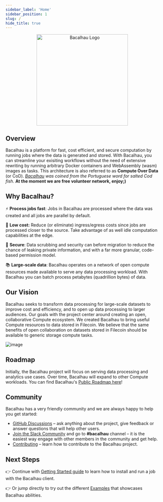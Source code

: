 ```yaml
---
sidebar_label: 'Home'
sidebar_position: 1
slug: /
hide_title: true
---
```


<p align="center">
<img src="img/bacalhau-horizontal.jpg" alt="Bacalhau Logo" width="300" />
</p>

## Overview

Bacalhau is a platform for fast, cost efficient, and secure computation by running jobs where the data is generated and stored. With Bacalhau, you can streamline your exisiting workflows without the need of extensive rewriting by running  arbitrary Docker containers and WebAssembly (wasm) images as tasks. This architecture is also referred to as **Compute Over Data** (or CoD). _[Bacalhau](https://translate.google.com/?sl=pt&tl=en&text=bacalhau&op=translate) was coined from the Portuguese word for salted Cod fish_.  **At the moment we are free volunteer network, enjoy;)**

## Why Bacalhau?

⚡️ **Process jobs fast**: Jobs in Bacalhau are processed where the data was created and all jobs are parallel by default.

💸 **Low cost:** Reduce (or eliminate) ingress/egress costs since jobs are processed closer to the source. Take advantage of as well idle computation capabilities at the edge.

🔐 **Secure**: Data scrubbing and security can before migration to reduce the chance of leaking private information, and with a far more granular, code-based permission model.

📚 **Large-scale data**: Bacalhau operates on a network of open compute resources made available to serve any data processing workload. With Bacalhau you can batch process petabytes (quadrillion bytes) of data.

## Our Vision

Bacalhau seeks to transform data processing for large-scale datasets to improve cost and efficiency, and to open up data processing to larger audiences. Our goals with the project center around creating an open, collaborative Compute ecosystem. We created Bacalhau to bring useful Compute resources to data stored in Filecoin. We believe that the same benefits of open collaboration on datasets stored in Filecoin should be available to generic storage compute tasks.

![image](/img/bacalhau-high-level-view.png)

## Roadmap

Initially, the Bacalhau project will focus on serving data processing and analytics use cases. Over time, Bacalhau will expand to other Compute workloads. You can find Bacalhau's [Public Roadmap here](https://starmap.site/roadmap/github.com/bacalhau-project/bacalhau/issues/1151)!

## Community

Bacalhau has a very friendly community and we are always happy to help you get started:

- [GitHub Discussions](https://github.com/bacalhau-project/bacalhau/discussions) – ask anything about the project, give feedback or answer questions that will help other users.
- [Join the Slack Community](https://filecoin.io/slack) and go to **#bacalhau** channel – it is the easiest way engage with other members in the community and get help.
- [Contributing](https://docs.bacalhau.org/community/ways-to-contribute) – learn how to contribute to the Bacalhau project.

## Next Steps

👉 Continue with [Getting Started guide](/docs/getting-started/installation.md) to learn how to install and run a job with the Bacalhau client.

👉 Or jump directly to try out the different [Examples](/docs/examples/index.md) that showcases Bacalhau abilities.
